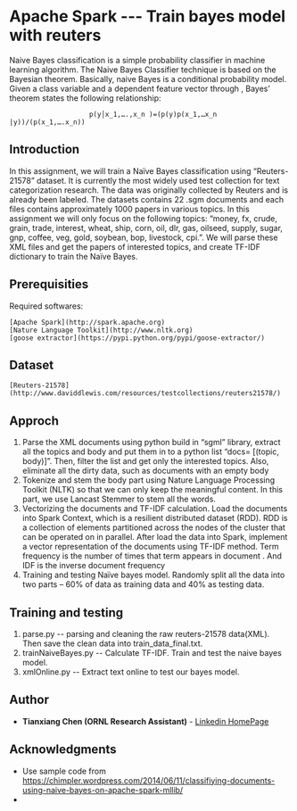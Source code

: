 # Apache Spark --- Train bayes model with reuters

Naive Bayes classification is a simple probability classifier in machine learning algorithm. The Naive Bayes Classifier technique is based on the Bayesian theorem. Basically, naive Bayes is a conditional probability model. Given a class variable  and a dependent feature vector  through , Bayes’ theorem states the following relationship:
                        
                        p(y│x_1,….,x_n )=(p(y)p(x_1,…x_n |y))/(p(x_1,….x_n))

## Introduction

In this assignment, we will train a Naïve Bayes classification using “Reuters-21578” dataset. It is currently the most widely used test collection for text categorization research. The data was originally collected by Reuters and is already been labeled. The datasets contains 22 .sgm documents and each files contains approximately 1000 papers in various topics. In this assignment we will only focus on the following topics: “money, fx, crude, grain, trade, interest, wheat, ship, corn, oil, dlr, gas, oilseed, supply, sugar, gnp, coffee, veg, gold, soybean, bop, livestock, cpi.”.  We will parse these XML files and get the papers of interested topics, and create TF-IDF dictionary to train the Naïve Bayes. 

## Prerequisities

Required softwares:
```
[Apache Spark](http://spark.apache.org)
[Nature Language Toolkit](http://www.nltk.org)
[goose extractor](https://pypi.python.org/pypi/goose-extractor/)
```

## Dataset
```
[Reuters-21578](http://www.daviddlewis.com/resources/testcollections/reuters21578/)
```
## Approch

1. Parse the XML documents using python build in “sgml” library, extract all the topics and body and put them in to a python list “docs= [(topic, body)]”. Then, filter the list and get only the interested topics. Also, eliminate all the dirty data, such as documents with an empty body
2. Tokenize and stem the body part using Nature Language Processing Toolkit (NLTK) so that we can only keep the meaningful content. In this part, we use Lancast Stemmer to stem all the words.
3. Vectorizing the documents and TF-IDF calculation. Load the documents into Spark Context, which is a resilient distributed dataset (RDD). RDD is a collection of elements partitioned across the nodes of the cluster that can be operated on in parallel. After load the data into Spark, implement a vector representation of the documents using TF-IDF method. Term frequency  is the number of times that term  appears in document . And IDF is the inverse document frequency
4. Training and testing Naïve bayes model. Randomly split all the data into two parts – 60% of data as training data and 40% as testing data. 

## Training and testing

1. parse.py -- parsing and cleaning the raw reuters-21578 data(XML). Then save the clean data into train_data_final.txt.
2. trainNaiveBayes.py -- Calculate TF-IDF. Train and test the naive bayes model.
3. xmlOnline.py -- Extract text online to test our bayes model.

## Author

* **Tianxiang Chen (ORNL Research Assistant)** - [Linkedin HomePage](https://www.linkedin.com/in/tianxiang-chen-946543114?trk=nav_responsive_tab_profile)


## Acknowledgments

* Use sample code from https://chimpler.wordpress.com/2014/06/11/classifiying-documents-using-naive-bayes-on-apache-spark-mllib/
* 
    
